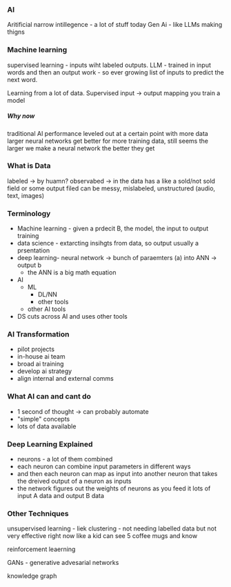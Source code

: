 ### AI
Aritificial narrow intillegence - a lot of stuff today
Gen Ai - like LLMs making thigns

### Machine learning
supervised learning - inputs wiht labeled outputs.
LLM - trained in input words and then an output work - so ever growing list of inputs to predict the next word.

Learning from a lot of data.
Supervised input -> output mapping you train a model

##### Why now
traditional AI performance leveled out at a certain point with more data
larger neural networks get better for more training data, still seems the larger we make a neural network the better they get

### What is Data
labeled -> by huamn?
observabed -> in the data has a like a sold/not sold field or some output filed
can be messy, mislabeled, unstructured (audio, text, images)

### Terminology
- Machine learning - given a prdecit B, the model, the input to output training
- data science - extarcting insihgts from data, so output usually a prsentation
- deep learning- neural network -> bunch of paraemters (a) into ANN -> output b
	- the ANN is a big math equation
- AI
	- ML
		- DL/NN
		- other tools
	- other AI tools
- DS cuts across AI and uses other tools

### AI Transformation
- pilot projects
- in-house ai team
- broad ai training
- develop ai strategy
- align internal and external comms


### What AI can and cant do
- 1 second of thought -> can probably automate
- "simple" concepts
- lots of data available

### Deep Learning Explained
- neurons - a lot of them combined
- each neuron can combine input parameters in different ways
- and then each neuron can map as input into another neuron that takes the dreived output of a neuron as inputs 
- the network figures out the weights of neurons as you feed it lots of input A data and output B data

### Other Techniques
unsupervised learning - liek clustering - not needing labelled data but not very effective right now like a kid can see 5 coffee mugs and know

reinforcement leaerning

GANs - generative advesarial networks

knowledge graph


